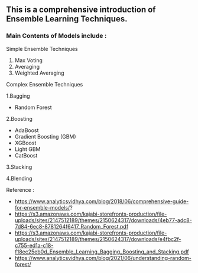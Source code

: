 ## This is a comprehensive introduction of Ensemble Learning Techniques.

### Main Contents of Models include : 

Simple Ensemble Techniques
1. Max Voting
2. Averaging
3. Weighted Averaging

Complex Ensemble Techniques

1.Bagging
- Random Forest

2.Boosting
- AdaBoost
- Gradient Boosting (GBM)
- XGBoost
- Light GBM
- CatBoost

3.Stacking

4.Blending

Reference :
- https://www.analyticsvidhya.com/blog/2018/06/comprehensive-guide-for-ensemble-models/?
- https://s3.amazonaws.com/kajabi-storefronts-production/file-uploads/sites/2147512189/themes/2150624317/downloads/4eb77-adc8-7d84-6ec8-8781264f6417_Random_Forest.pdf
- https://s3.amazonaws.com/kajabi-storefronts-production/file-uploads/sites/2147512189/themes/2150624317/downloads/e4fbc2f-c755-ed1a-c18-f18ec25eb0d_Ensemble_Learning_Bagging_Boosting_and_Stacking.pdf
- https://www.analyticsvidhya.com/blog/2021/06/understanding-random-forest/

